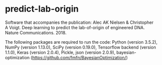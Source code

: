 # predict-lab-origin

Software that accompanies the publication:
Alec AK Nielsen & Christopher A Voigt. Deep learning to predict the lab-of-origin of engineered DNA. Nature Communications. 2018.

The following packages are required to run the code:
Python (version 3.5.2),
NumPy (version 1.13.0),
SciPy (version 0.19.0),
Tensorflow backend (version 1.1.0),
Keras (version 2.0.4),
Pickle,
json (version 2.0.9),
bayesian-optimization (https://github.com/fmfn/BayesianOptimization/)
